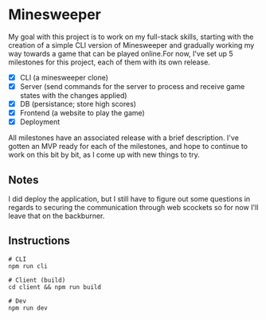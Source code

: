 # Minesweeper

My goal with this project is to work on my full-stack skills, starting with the creation of a simple CLI version of Minesweeper and gradually working my way towards a game that can be played online.For now, I've set up 5 milestones for this project, each of them with its own release.

-   [x] CLI (a minesweeper clone)
-   [x] Server (send commands for the server to process and receive game states with the changes applied)
-   [x] DB (persistance; store high scores)
-   [x] Frontend (a website to play the game)
-   [x] Deployment

All milestones have an associated release with a brief description. I've gotten an MVP ready for each of the milestones, and hope to continue to work on this bit by bit, as I come up with new things to try.

## Notes

I did deploy the application, but I still have to figure out some questions in regards to securing the communication through web scockets so for now I'll leave that on the backburner.

## Instructions

```
# CLI
npm run cli

# Client (build)
cd client && npm run build

# Dev
npm run dev

```
